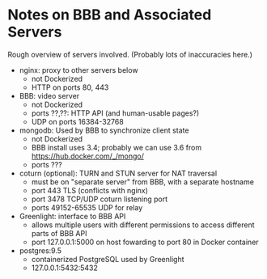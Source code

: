 Notes on BBB and Associated Servers
===================================

Rough overview of servers involved. (Probably lots of inaccuracies here.)

- nginx: proxy to other servers below
  - not Dockerized
  - HTTP on ports 80, 443
- BBB: video server
  - not Dockerized
  - ports ??,??: HTTP API (and human-usable pages?)
  - UDP on ports 16384-32768
- mongodb: Used by BBB to synchronize client state
  - not Dockerized
  - BBB install uses 3.4; probably we can use 3.6 from
    <https://hub.docker.com/_/mongo/>
  - ports ???
- coturn (optional): TURN and STUN server for NAT traversal
  - must be on "separate server" from BBB, with a separate hostname
  - port 443 TLS (conflicts with nginx)
  - port 3478 TCP/UDP coturn listening port
  - ports 49152-65535 UDP for relay
- Greenlight: interface to BBB API
  - allows multiple users with different permissions to access different
    parts of BBB API
  - port 127.0.0.1:5000 on host fowarding to port 80 in Docker container
- postgres:9.5
  - containerized PostgreSQL used by Greenlight
  - 127.0.0.1:5432:5432

